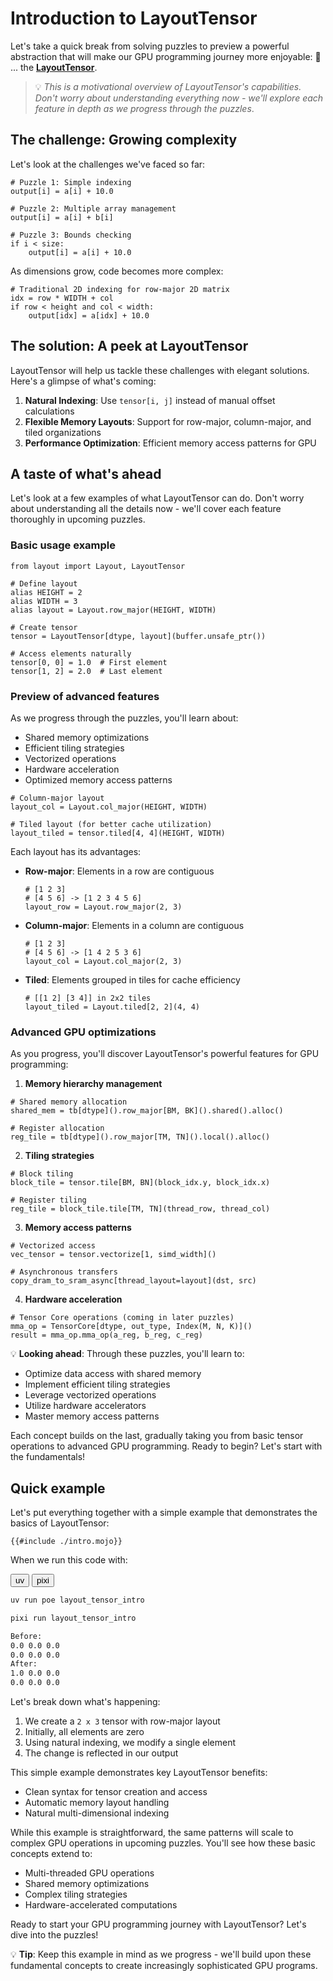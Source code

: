 # Introduction to LayoutTensor

Let's take a quick break from solving puzzles to preview a powerful abstraction that will make our GPU programming journey more enjoyable:
🥁 ... the **[LayoutTensor](https://docs.modular.com/mojo/stdlib/layout/layout_tensor/LayoutTensor/)**.

> 💡 _This is a motivational overview of LayoutTensor's capabilities. Don't worry about understanding everything now - we'll explore each feature in depth as we progress through the puzzles_.

## The challenge: Growing complexity

Let's look at the challenges we've faced so far:

```mojo
# Puzzle 1: Simple indexing
output[i] = a[i] + 10.0

# Puzzle 2: Multiple array management
output[i] = a[i] + b[i]

# Puzzle 3: Bounds checking
if i < size:
    output[i] = a[i] + 10.0
```

As dimensions grow, code becomes more complex:
```mojo
# Traditional 2D indexing for row-major 2D matrix
idx = row * WIDTH + col
if row < height and col < width:
    output[idx] = a[idx] + 10.0
```

## The solution: A peek at LayoutTensor

LayoutTensor will help us tackle these challenges with elegant solutions. Here's a glimpse of what's coming:

1. **Natural Indexing**: Use `tensor[i, j]` instead of manual offset calculations
3. **Flexible Memory Layouts**: Support for row-major, column-major, and tiled organizations
4. **Performance Optimization**: Efficient memory access patterns for GPU

## A taste of what's ahead

Let's look at a few examples of what LayoutTensor can do. Don't worry about understanding all the details now - we'll cover each feature thoroughly in upcoming puzzles.

### Basic usage example

```mojo
from layout import Layout, LayoutTensor

# Define layout
alias HEIGHT = 2
alias WIDTH = 3
alias layout = Layout.row_major(HEIGHT, WIDTH)

# Create tensor
tensor = LayoutTensor[dtype, layout](buffer.unsafe_ptr())

# Access elements naturally
tensor[0, 0] = 1.0  # First element
tensor[1, 2] = 2.0  # Last element
```

### Preview of advanced features

As we progress through the puzzles, you'll learn about:
- Shared memory optimizations
- Efficient tiling strategies
- Vectorized operations
- Hardware acceleration
- Optimized memory access patterns

```mojo
# Column-major layout
layout_col = Layout.col_major(HEIGHT, WIDTH)

# Tiled layout (for better cache utilization)
layout_tiled = tensor.tiled[4, 4](HEIGHT, WIDTH)
```

Each layout has its advantages:

- **Row-major**: Elements in a row are contiguous
  ```mojo
  # [1 2 3]
  # [4 5 6] -> [1 2 3 4 5 6]
  layout_row = Layout.row_major(2, 3)
  ```

- **Column-major**: Elements in a column are contiguous
  ```mojo
  # [1 2 3]
  # [4 5 6] -> [1 4 2 5 3 6]
  layout_col = Layout.col_major(2, 3)
  ```

- **Tiled**: Elements grouped in tiles for cache efficiency
  ```mojo
  # [[1 2] [3 4]] in 2x2 tiles
  layout_tiled = Layout.tiled[2, 2](4, 4)
  ```

### Advanced GPU optimizations

As you progress, you'll discover LayoutTensor's powerful features for GPU programming:

1. **Memory hierarchy management**
```mojo
# Shared memory allocation
shared_mem = tb[dtype]().row_major[BM, BK]().shared().alloc()

# Register allocation
reg_tile = tb[dtype]().row_major[TM, TN]().local().alloc()
```

2. **Tiling strategies**
```mojo
# Block tiling
block_tile = tensor.tile[BM, BN](block_idx.y, block_idx.x)

# Register tiling
reg_tile = block_tile.tile[TM, TN](thread_row, thread_col)
```

3. **Memory access patterns**
```mojo
# Vectorized access
vec_tensor = tensor.vectorize[1, simd_width]()

# Asynchronous transfers
copy_dram_to_sram_async[thread_layout=layout](dst, src)
```

4. **Hardware acceleration**
```mojo
# Tensor Core operations (coming in later puzzles)
mma_op = TensorCore[dtype, out_type, Index(M, N, K)]()
result = mma_op.mma_op(a_reg, b_reg, c_reg)
```

💡 **Looking ahead**: Through these puzzles, you'll learn to:
- Optimize data access with shared memory
- Implement efficient tiling strategies
- Leverage vectorized operations
- Utilize hardware accelerators
- Master memory access patterns

Each concept builds on the last, gradually taking you from basic tensor operations to advanced GPU programming. Ready to begin? Let's start with the fundamentals!

## Quick example

Let's put everything together with a simple example that demonstrates the basics of LayoutTensor:

```mojo
{{#include ./intro.mojo}}
```

When we run this code with:

<div class="code-tabs" data-tab-group="package-manager">
  <div class="tab-buttons">
    <button class="tab-button">uv</button>
    <button class="tab-button">pixi</button>
  </div>
  <div class="tab-content">

```bash
uv run poe layout_tensor_intro
```

  </div>
  <div class="tab-content">

```bash
pixi run layout_tensor_intro
```

  </div>
</div>

```txt
Before:
0.0 0.0 0.0
0.0 0.0 0.0
After:
1.0 0.0 0.0
0.0 0.0 0.0
```

Let's break down what's happening:
1. We create a `2 x 3` tensor with row-major layout
2. Initially, all elements are zero
3. Using natural indexing, we modify a single element
4. The change is reflected in our output

This simple example demonstrates key LayoutTensor benefits:
- Clean syntax for tensor creation and access
- Automatic memory layout handling
- Natural multi-dimensional indexing

While this example is straightforward, the same patterns will scale to complex GPU operations in upcoming puzzles. You'll see how these basic concepts extend to:
- Multi-threaded GPU operations
- Shared memory optimizations
- Complex tiling strategies
- Hardware-accelerated computations

Ready to start your GPU programming journey with LayoutTensor? Let's dive into the puzzles!

💡 **Tip**: Keep this example in mind as we progress - we'll build upon these fundamental concepts to create increasingly sophisticated GPU programs.

